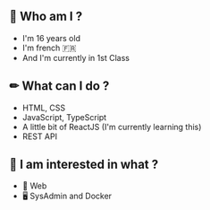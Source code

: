 ## 👋 Who am I ?

- I'm 16 years old
- I'm french 🇫🇷
- And I'm currently in 1st Class

## ✏ What can I do ?

- HTML, CSS
- JavaScript, TypeScript
- A little bit of ReactJS (I'm currently learning this)
- REST API

## 🧐 I am interested in what ?

- 🔌 Web
- 🖥 SysAdmin and Docker
